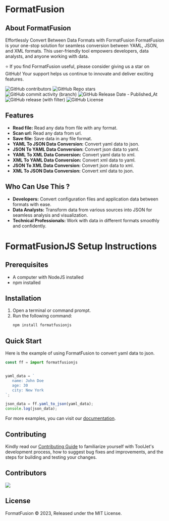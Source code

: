 # **FormatFusion**

## About FormatFusion

Effortlessly Convert Between Data Formats with FormatFusion
FormatFusion is your one-stop solution for seamless conversion between YAML, JSON, and XML formats. This user-friendly tool empowers developers, data analysts, and anyone working with data.

:star: If you find FormatFusion useful, please consider giving us a star on GitHub! Your support helps us continue to innovate and deliver exciting features.

![GitHub contributors](https://img.shields.io/github/contributors/aliftech/FormatFusionJS)
![GitHub Repo stars](https://img.shields.io/github/stars/aliftech/FormatFusionJS)
![GitHub commit activity (branch)](https://img.shields.io/github/commit-activity/w/aliftech/FormatFusionJS/master)
![GitHub Release Date - Published_At](https://img.shields.io/github/release-date/aliftech/FormatFusionJS)
![GitHub release (with filter)](https://img.shields.io/github/v/release/aliftech/FormatFusionJS)
![GitHub License](https://img.shields.io/github/license/aliftech/FormatFusionJS)

## Features

- **Read file:** Read any data from file with any format.
- **Scan url:** Read any data from url.
- **Save file:** Save data in any file format.
- **YAML To JSON Data Conversion:** Convert yaml data to json.
- **JSON To YAML Data Conversion:** Convert json data to yaml.
- **YAML To XML Data Conversion:** Convert yaml data to xml.
- **XML To YAML Data Conversion:** Convert xml data to yaml.
- **JSON To XML Data Conversion:** Convert json data to xml.
- **XML To JSON Data Conversion:** Convert xml data to json.

## Who Can Use This ?

- **Developers:** Convert configuration files and application data between formats with ease.
- **Data Analysts:** Transform data from various sources into JSON for seamless analysis and visualization.
- **Technical Professionals:** Work with data in different formats smoothly and confidently.

# FormatFusionJS Setup Instructions

## Prerequisites

- A computer with NodeJS installed
- npm installed

## Installation

1. Open a terminal or command prompt.
2. Run the following command:
   ```bash
   npm install formatfusionjs
   ```

## Quick Start

Here is the example of using FormatFusion to convert yaml data to json.

```javascript
const ff = import formatfusionjs


yaml_data = `
   name: John Doe
   age: 30
   city: New York
`;

json_data = ff.yaml_to_json(yaml_data);
console.log(json_data);
```

For more examples, you can visit our <a href="https://github.com/aliftech/FormatFusion/blob/master/DOCUMENTATION.md">documentation</a>.

## Contributing

Kindly read our [Contributing Guide](CONTRIBUTING.md) to familiarize yourself with ToolJet's development process, how to suggest bug fixes and improvements, and the steps for building and testing your changes. <br>

## Contributors

<a href="https://github.com/aliftech/FormatFusion/graphs/contributors">
  <img src="https://contrib.rocks/image?repo=aliftech/FormatFusion" />
</a>

## License

FormatFusion © 2023, Released under the MIT License.
